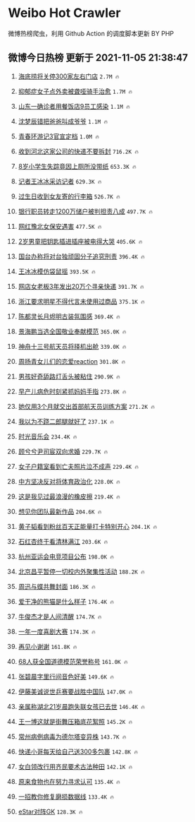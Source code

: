 # Weibo Hot Crawler 



微博热榜爬虫，利用 Github Action 的调度脚本更新 BY PHP 


## 微博今日热榜 更新于 2021-11-05 21:38:47 
1. [海底捞将关停300家左右门店](https://s.weibo.com/weibo?q=%23%E6%B5%B7%E5%BA%95%E6%8D%9E%E5%B0%86%E5%85%B3%E5%81%9C300%E5%AE%B6%E5%B7%A6%E5%8F%B3%E9%97%A8%E5%BA%97%23&Refer=top) `2.7M 🔥` 

1. [抑郁症女子点外卖被聋哑骑手治愈](https://s.weibo.com/weibo?q=%23%E6%8A%91%E9%83%81%E7%97%87%E5%A5%B3%E5%AD%90%E7%82%B9%E5%A4%96%E5%8D%96%E8%A2%AB%E8%81%8B%E5%93%91%E9%AA%91%E6%89%8B%E6%B2%BB%E6%84%88%23&Refer=top) `1.7M 🔥` 

1. [山东一确诊者用餐饭店9员工感染](https://s.weibo.com/weibo?q=%23%E5%B1%B1%E4%B8%9C%E4%B8%80%E7%A1%AE%E8%AF%8A%E8%80%85%E7%94%A8%E9%A4%90%E9%A5%AD%E5%BA%979%E5%91%98%E5%B7%A5%E6%84%9F%E6%9F%93%23&Refer=top) `1.1M 🔥` 

1. [沈梦辰错把爸爸叫成爷爷](https://s.weibo.com/weibo?q=%23%E6%B2%88%E6%A2%A6%E8%BE%B0%E9%94%99%E6%8A%8A%E7%88%B8%E7%88%B8%E5%8F%AB%E6%88%90%E7%88%B7%E7%88%B7%23&Refer=top) `1.1M 🔥` 

1. [青春环游记3官宣定档](https://s.weibo.com/weibo?q=%23%E9%9D%92%E6%98%A5%E7%8E%AF%E6%B8%B8%E8%AE%B03%E5%AE%98%E5%AE%A3%E5%AE%9A%E6%A1%A3%23&Refer=top) `1.0M 🔥` 

1. [收到河北这家公司的快递不要拆封](https://s.weibo.com/weibo?q=%23%E6%94%B6%E5%88%B0%E6%B2%B3%E5%8C%97%E8%BF%99%E5%AE%B6%E5%85%AC%E5%8F%B8%E7%9A%84%E5%BF%AB%E9%80%92%E4%B8%8D%E8%A6%81%E6%8B%86%E5%B0%81%23&Refer=top) `716.2K 🔥` 

1. [8岁小学生失踪竟因上厕所没带纸](https://s.weibo.com/weibo?q=%238%E5%B2%81%E5%B0%8F%E5%AD%A6%E7%94%9F%E5%A4%B1%E8%B8%AA%E7%AB%9F%E5%9B%A0%E4%B8%8A%E5%8E%95%E6%89%80%E6%B2%A1%E5%B8%A6%E7%BA%B8%23&Refer=top) `653.3K 🔥` 

1. [记者王冰冰采访记者](https://s.weibo.com/weibo?q=%23%E8%AE%B0%E8%80%85%E7%8E%8B%E5%86%B0%E5%86%B0%E9%87%87%E8%AE%BF%E8%AE%B0%E8%80%85%23&Refer=top) `629.3K 🔥` 

1. [过生日收到女友寄的行李箱](https://s.weibo.com/weibo?q=%23%E8%BF%87%E7%94%9F%E6%97%A5%E6%94%B6%E5%88%B0%E5%A5%B3%E5%8F%8B%E5%AF%84%E7%9A%84%E8%A1%8C%E6%9D%8E%E7%AE%B1%23&Refer=top) `526.7K 🔥` 

1. [银行职员转走1200万储户被判担责八成](https://s.weibo.com/weibo?q=%23%E9%93%B6%E8%A1%8C%E8%81%8C%E5%91%98%E8%BD%AC%E8%B5%B01200%E4%B8%87%E5%82%A8%E6%88%B7%E8%A2%AB%E5%88%A4%E6%8B%85%E8%B4%A3%E5%85%AB%E6%88%90%23&Refer=top) `497.7K 🔥` 

1. [网红豫北女保安遇害](https://s.weibo.com/weibo?q=%23%E7%BD%91%E7%BA%A2%E8%B1%AB%E5%8C%97%E5%A5%B3%E4%BF%9D%E5%AE%89%E9%81%87%E5%AE%B3%23&Refer=top) `477.5K 🔥` 

1. [2岁男童把钥匙插进插座被电得大哭](https://s.weibo.com/weibo?q=%232%E5%B2%81%E7%94%B7%E7%AB%A5%E6%8A%8A%E9%92%A5%E5%8C%99%E6%8F%92%E8%BF%9B%E6%8F%92%E5%BA%A7%E8%A2%AB%E7%94%B5%E5%BE%97%E5%A4%A7%E5%93%AD%23&Refer=top) `405.6K 🔥` 

1. [国台办称将对台独顽固分子追究刑责](https://s.weibo.com/weibo?q=%23%E5%9B%BD%E5%8F%B0%E5%8A%9E%E7%A7%B0%E5%B0%86%E5%AF%B9%E5%8F%B0%E7%8B%AC%E9%A1%BD%E5%9B%BA%E5%88%86%E5%AD%90%E8%BF%BD%E7%A9%B6%E5%88%91%E8%B4%A3%23&Refer=top) `396.4K 🔥` 

1. [王冰冰模仿袋鼠摇](https://s.weibo.com/weibo?q=%23%E7%8E%8B%E5%86%B0%E5%86%B0%E6%A8%A1%E4%BB%BF%E8%A2%8B%E9%BC%A0%E6%91%87%23&Refer=top) `393.5K 🔥` 

1. [网店女老板3年发出20万个寻亲快递](https://s.weibo.com/weibo?q=%23%E7%BD%91%E5%BA%97%E5%A5%B3%E8%80%81%E6%9D%BF3%E5%B9%B4%E5%8F%91%E5%87%BA20%E4%B8%87%E4%B8%AA%E5%AF%BB%E4%BA%B2%E5%BF%AB%E9%80%92%23&Refer=top) `391.7K 🔥` 

1. [浙江要求明星不得代言未使用过商品](https://s.weibo.com/weibo?q=%23%E6%B5%99%E6%B1%9F%E8%A6%81%E6%B1%82%E6%98%8E%E6%98%9F%E4%B8%8D%E5%BE%97%E4%BB%A3%E8%A8%80%E6%9C%AA%E4%BD%BF%E7%94%A8%E8%BF%87%E5%95%86%E5%93%81%23&Refer=top) `375.1K 🔥` 

1. [陈都灵长月烬明古装氛围感](https://s.weibo.com/weibo?q=%E9%99%88%E9%83%BD%E7%81%B5%E9%95%BF%E6%9C%88%E7%83%AC%E6%98%8E%E5%8F%A4%E8%A3%85%E6%B0%9B%E5%9B%B4%E6%84%9F&Refer=top) `369.4K 🔥` 

1. [景海鹏当选全国敬业奉献模范](https://s.weibo.com/weibo?q=%23%E6%99%AF%E6%B5%B7%E9%B9%8F%E5%BD%93%E9%80%89%E5%85%A8%E5%9B%BD%E6%95%AC%E4%B8%9A%E5%A5%89%E7%8C%AE%E6%A8%A1%E8%8C%83%23&Refer=top) `365.0K 🔥` 

1. [神舟十三号航天员将择机出舱](https://s.weibo.com/weibo?q=%23%E7%A5%9E%E8%88%9F%E5%8D%81%E4%B8%89%E5%8F%B7%E8%88%AA%E5%A4%A9%E5%91%98%E5%B0%86%E6%8B%A9%E6%9C%BA%E5%87%BA%E8%88%B1%23&Refer=top) `339.0K 🔥` 

1. [周扬青女儿们的恋爱reaction](https://s.weibo.com/weibo?q=%23%E5%91%A8%E6%89%AC%E9%9D%92%E5%A5%B3%E5%84%BF%E4%BB%AC%E7%9A%84%E6%81%8B%E7%88%B1reaction%23&Refer=top) `301.8K 🔥` 

1. [男孩好奇舔路灯舌头被粘住](https://s.weibo.com/weibo?q=%23%E7%94%B7%E5%AD%A9%E5%A5%BD%E5%A5%87%E8%88%94%E8%B7%AF%E7%81%AF%E8%88%8C%E5%A4%B4%E8%A2%AB%E7%B2%98%E4%BD%8F%23&Refer=top) `290.9K 🔥` 

1. [早产儿病危时刻紧抓妈妈手指](https://s.weibo.com/weibo?q=%23%E6%97%A9%E4%BA%A7%E5%84%BF%E7%97%85%E5%8D%B1%E6%97%B6%E5%88%BB%E7%B4%A7%E6%8A%93%E5%A6%88%E5%A6%88%E6%89%8B%E6%8C%87%23&Refer=top) `273.8K 🔥` 

1. [她仅用3个月就交出首部航天员训练方案](https://s.weibo.com/weibo?q=%23%E5%A5%B9%E4%BB%85%E7%94%A83%E4%B8%AA%E6%9C%88%E5%B0%B1%E4%BA%A4%E5%87%BA%E9%A6%96%E9%83%A8%E8%88%AA%E5%A4%A9%E5%91%98%E8%AE%AD%E7%BB%83%E6%96%B9%E6%A1%88%23&Refer=top) `271.2K 🔥` 

1. [我以为不跷二郎腿就好了](https://s.weibo.com/weibo?q=%23%E6%88%91%E4%BB%A5%E4%B8%BA%E4%B8%8D%E8%B7%B7%E4%BA%8C%E9%83%8E%E8%85%BF%E5%B0%B1%E5%A5%BD%E4%BA%86%23&Refer=top) `237.1K 🔥` 

1. [时光音乐会](https://s.weibo.com/weibo?q=%E6%97%B6%E5%85%89%E9%9F%B3%E4%B9%90%E4%BC%9A&Refer=top) `234.4K 🔥` 

1. [顾兮兮尹司宸双向求婚](https://s.weibo.com/weibo?q=%23%E9%A1%BE%E5%85%AE%E5%85%AE%E5%B0%B9%E5%8F%B8%E5%AE%B8%E5%8F%8C%E5%90%91%E6%B1%82%E5%A9%9A%23&Refer=top) `229.7K 🔥` 

1. [女子户籍室看到亡夫照片泣不成声](https://s.weibo.com/weibo?q=%23%E5%A5%B3%E5%AD%90%E6%88%B7%E7%B1%8D%E5%AE%A4%E7%9C%8B%E5%88%B0%E4%BA%A1%E5%A4%AB%E7%85%A7%E7%89%87%E6%B3%A3%E4%B8%8D%E6%88%90%E5%A3%B0%23&Refer=top) `229.4K 🔥` 

1. [中方坚决反对将体育政治化](https://s.weibo.com/weibo?q=%23%E4%B8%AD%E6%96%B9%E5%9D%9A%E5%86%B3%E5%8F%8D%E5%AF%B9%E5%B0%86%E4%BD%93%E8%82%B2%E6%94%BF%E6%B2%BB%E5%8C%96%23&Refer=top) `228.0K 🔥` 

1. [这是我见过最浪漫的橡皮擦](https://s.weibo.com/weibo?q=%23%E8%BF%99%E6%98%AF%E6%88%91%E8%A7%81%E8%BF%87%E6%9C%80%E6%B5%AA%E6%BC%AB%E7%9A%84%E6%A9%A1%E7%9A%AE%E6%93%A6%23&Refer=top) `219.4K 🔥` 

1. [想见你团队最新作品](https://s.weibo.com/weibo?q=%23%E6%83%B3%E8%A7%81%E4%BD%A0%E5%9B%A2%E9%98%9F%E6%9C%80%E6%96%B0%E4%BD%9C%E5%93%81%23&Refer=top) `204.6K 🔥` 

1. [黄子韬看到粉丝百天正能量打卡特别开心](https://s.weibo.com/weibo?q=%23%E9%BB%84%E5%AD%90%E9%9F%AC%E7%9C%8B%E5%88%B0%E7%B2%89%E4%B8%9D%E7%99%BE%E5%A4%A9%E6%AD%A3%E8%83%BD%E9%87%8F%E6%89%93%E5%8D%A1%E7%89%B9%E5%88%AB%E5%BC%80%E5%BF%83%23&Refer=top) `204.1K 🔥` 

1. [石红杏终于看清林满江](https://s.weibo.com/weibo?q=%23%E7%9F%B3%E7%BA%A2%E6%9D%8F%E7%BB%88%E4%BA%8E%E7%9C%8B%E6%B8%85%E6%9E%97%E6%BB%A1%E6%B1%9F%23&Refer=top) `203.6K 🔥` 

1. [杭州亚运会电竞项目公布](https://s.weibo.com/weibo?q=%E6%9D%AD%E5%B7%9E%E4%BA%9A%E8%BF%90%E4%BC%9A%E7%94%B5%E7%AB%9E%E9%A1%B9%E7%9B%AE%E5%85%AC%E5%B8%83&Refer=top) `198.0K 🔥` 

1. [北京昌平暂停一切校内外聚集性活动](https://s.weibo.com/weibo?q=%23%E5%8C%97%E4%BA%AC%E6%98%8C%E5%B9%B3%E6%9A%82%E5%81%9C%E4%B8%80%E5%88%87%E6%A0%A1%E5%86%85%E5%A4%96%E8%81%9A%E9%9B%86%E6%80%A7%E6%B4%BB%E5%8A%A8%23&Refer=top) `188.2K 🔥` 

1. [周迅与蝶共舞封面](https://s.weibo.com/weibo?q=%23%E5%91%A8%E8%BF%85%E4%B8%8E%E8%9D%B6%E5%85%B1%E8%88%9E%E5%B0%81%E9%9D%A2%23&Refer=top) `186.3K 🔥` 

1. [爱干净的熊猫是什么样子](https://s.weibo.com/weibo?q=%23%E7%88%B1%E5%B9%B2%E5%87%80%E7%9A%84%E7%86%8A%E7%8C%AB%E6%98%AF%E4%BB%80%E4%B9%88%E6%A0%B7%E5%AD%90%23&Refer=top) `176.4K 🔥` 

1. [牛俊杰才是人间清醒](https://s.weibo.com/weibo?q=%23%E7%89%9B%E4%BF%8A%E6%9D%B0%E6%89%8D%E6%98%AF%E4%BA%BA%E9%97%B4%E6%B8%85%E9%86%92%23&Refer=top) `174.7K 🔥` 

1. [一年一度喜剧大赛](https://s.weibo.com/weibo?q=%E4%B8%80%E5%B9%B4%E4%B8%80%E5%BA%A6%E5%96%9C%E5%89%A7%E5%A4%A7%E8%B5%9B&Refer=top) `174.3K 🔥` 

1. [再见小谢谢](https://s.weibo.com/weibo?q=%23%E5%86%8D%E8%A7%81%E5%B0%8F%E8%B0%A2%E8%B0%A2%23&Refer=top) `161.8K 🔥` 

1. [68人获全国道德模范荣誉称号](https://s.weibo.com/weibo?q=%2368%E4%BA%BA%E8%8E%B7%E5%85%A8%E5%9B%BD%E9%81%93%E5%BE%B7%E6%A8%A1%E8%8C%83%E8%8D%A3%E8%AA%89%E7%A7%B0%E5%8F%B7%23&Refer=top) `161.0K 🔥` 

1. [张碧晨字里行间音色好美](https://s.weibo.com/weibo?q=%23%E5%BC%A0%E7%A2%A7%E6%99%A8%E5%AD%97%E9%87%8C%E8%A1%8C%E9%97%B4%E9%9F%B3%E8%89%B2%E5%A5%BD%E7%BE%8E%23&Refer=top) `149.6K 🔥` 

1. [伊藤美诚说世乒赛要战胜中国队](https://s.weibo.com/weibo?q=%23%E4%BC%8A%E8%97%A4%E7%BE%8E%E8%AF%9A%E8%AF%B4%E4%B8%96%E4%B9%92%E8%B5%9B%E8%A6%81%E6%88%98%E8%83%9C%E4%B8%AD%E5%9B%BD%E9%98%9F%23&Refer=top) `147.0K 🔥` 

1. [亲属称湖北21岁晨跑失联女孩已去世](https://s.weibo.com/weibo?q=%23%E4%BA%B2%E5%B1%9E%E7%A7%B0%E6%B9%96%E5%8C%9721%E5%B2%81%E6%99%A8%E8%B7%91%E5%A4%B1%E8%81%94%E5%A5%B3%E5%AD%A9%E5%B7%B2%E5%8E%BB%E4%B8%96%23&Refer=top) `146.4K 🔥` 

1. [王一博这就是街舞压箱底花絮照](https://s.weibo.com/weibo?q=%23%E7%8E%8B%E4%B8%80%E5%8D%9A%E8%BF%99%E5%B0%B1%E6%98%AF%E8%A1%97%E8%88%9E%E5%8E%8B%E7%AE%B1%E5%BA%95%E8%8A%B1%E7%B5%AE%E7%85%A7%23&Refer=top) `145.2K 🔥` 

1. [常州病例病毒为德尔塔变异株](https://s.weibo.com/weibo?q=%23%E5%B8%B8%E5%B7%9E%E7%97%85%E4%BE%8B%E7%97%85%E6%AF%92%E4%B8%BA%E5%BE%B7%E5%B0%94%E5%A1%94%E5%8F%98%E5%BC%82%E6%A0%AA%23&Refer=top) `143.7K 🔥` 

1. [快递小哥每天给自己送300多包裹](https://s.weibo.com/weibo?q=%23%E5%BF%AB%E9%80%92%E5%B0%8F%E5%93%A5%E6%AF%8F%E5%A4%A9%E7%BB%99%E8%87%AA%E5%B7%B1%E9%80%81300%E5%A4%9A%E5%8C%85%E8%A3%B9%23&Refer=top) `142.8K 🔥` 

1. [女白领改行用齐民要术古法种田](https://s.weibo.com/weibo?q=%23%E5%A5%B3%E7%99%BD%E9%A2%86%E6%94%B9%E8%A1%8C%E7%94%A8%E9%BD%90%E6%B0%91%E8%A6%81%E6%9C%AF%E5%8F%A4%E6%B3%95%E7%A7%8D%E7%94%B0%23&Refer=top) `142.1K 🔥` 

1. [原来食物也在努力寻求认可](https://s.weibo.com/weibo?q=%23%E5%8E%9F%E6%9D%A5%E9%A3%9F%E7%89%A9%E4%B9%9F%E5%9C%A8%E5%8A%AA%E5%8A%9B%E5%AF%BB%E6%B1%82%E8%AE%A4%E5%8F%AF%23&Refer=top) `135.4K 🔥` 

1. [一招教你修复磨损数据线](https://s.weibo.com/weibo?q=%23%E4%B8%80%E6%8B%9B%E6%95%99%E4%BD%A0%E4%BF%AE%E5%A4%8D%E7%A3%A8%E6%8D%9F%E6%95%B0%E6%8D%AE%E7%BA%BF%23&Refer=top) `133.4K 🔥` 

1. [eStar对阵GK](https://s.weibo.com/weibo?q=%23eStar%E5%AF%B9%E9%98%B5GK%23&Refer=top) `128.3K 🔥` 

